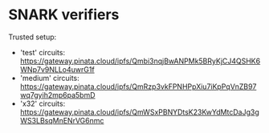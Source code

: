 # SNARK verifiers

Trusted setup:

- 'test' circuits: https://gateway.pinata.cloud/ipfs/Qmbi3nqjBwANPMk5BRyKjCJ4QSHK6WNp7v9NLLo4uwrG1f
- 'medium' circuits: https://gateway.pinata.cloud/ipfs/QmRzp3vkFPNHPpXiu7iKpPqVnZB97wq7gyih2mp6pa5bmD
- 'x32' circuits: https://gateway.pinata.cloud/ipfs/QmWSxPBNYDtsK23KwYdMtcDaJg3gWS3LBsqMnENrVG6nmc